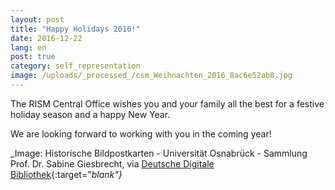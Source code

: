 ```yaml
---
layout: post
title: "Happy Holidays 2016!"
date: 2016-12-22
lang: en
post: true
category: self_representation
image: /uploads/_processed_/csm_Weihnachten_2016_8ac6e52ab8.jpg
---
```



The RISM Central Office wishes you and your family all the best for a festive holiday season and a happy New Year.

We are looking forward to working with you in the coming year!

_Image: Historische Bildpostkarten - Universität Osnabrück - Sammlung Prof. Dr. Sabine Giesbrecht, via [Deutsche Digitale Bibliothek](https://www.deutsche-digitale-bibliothek.de/item/67PMPI66HZFMV6DJPHB6NT7WSFTBZZ2A){:target="_blank"}_